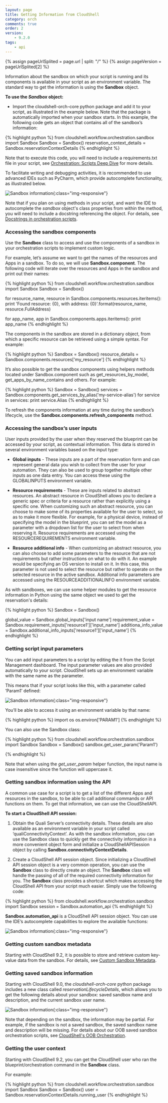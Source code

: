 ```yaml
---
layout: page
title: Getting Information from CloudShell
category: orch
comments: true
order: 2
version: 
    - 9.2.0
tags:
    - api
---
```



{% assign pageUrlSplited = page.url | split: "/" %}
{% assign pageVersion = pageUrlSplited[2] %}

Information about the sandbox on which your script is running and its components is available in your script as an environment variable. The standard way to get the information is using the **Sandbox** object.

**To use the *Sandbox* object:** 

* Import the cloudshell-orch-core python package and add it to your script, as illustrated in the example below. Note that the package is automatically imported when your sandbox starts.
In this example, the following code gets an object that contains all of the sandbox’s information:

{% highlight python %}
from cloudshell.workflow.orchestration.sandbox import Sandbox
Sandbox = Sandbox()
reservation_context_details = Sandbox.reservationContextDetails
{% endhighlight %}

Note that to execute this code, you will need to include a requirements.txt file in your script, see [Orchestration: Scripts Deep Dive]({{site.baseurl}}/orchestration/{{pageVersion}}/scripts-deep-dive.html) for more details.

To facilitate writing and debugging activities, it is recommended to use advanced IDEs such as PyCharm, which provide autocomplete functionality, as illustrated below. 

![Sandbox information]({{site.baseurl}}/assets/reservation_context_8_1.png){:class="img-responsive"}

Note that if you plan on using methods in your script, and want the IDE to autocomplete the *sandbox* object's class properties from within the method, you will need to include a docstring referencing the object. For details, see [Docstrings in orchestration scripts]({{site.baseurl}}/reference/{{pageVersion}}/intellisense-with-docstrings.html#docstrings-in-orchestration-scripts).

### Accessing the sandbox components

Use the **Sandbox** class to access and use the components of a sandbox in your orchestration scripts to implement custom logic. 

For example, let’s assume we want to get the names of the resources and Apps in a sandbox. To do so, we will use **Sandbox.component**.  The following code will iterate over the resources and Apps in the sandbox and print out their names:

{% highlight python %}
from cloudshell.workflow.orchestration.sandbox import Sandbox
Sandbox = Sandbox()

for resource_name, resource in Sandbox.components.resources.iteritems():
    print 'Found resource: {0}, with address: {0}'.format(resource_name, resource.FullAddress)

for app_name, app in Sandbox.components.apps.iteritems():
    print app_name
{% endhighlight %}

The components in the sandbox are stored in a dictionary object, from which a specific resource can be retrieved using a simple syntax. For example:

{% highlight python %}
Sandbox = Sandbox()
resource_details = Sandbox.components.resources['my_resource']
{% endhighlight %}

It’s also possible to get the sandbox components using helpers methods located under Sandbox.component such as get_resources_by_model, get_apps_by_name_contains and others. For example: 

{% highlight python %}
Sandbox = Sandbox()
services = Sandbox.components.get_services_by_alias('my-service-alias')
for service in services:
    print service.Alias
{% endhighlight %}

To refresh the components information at any time during the sandbox’s lifecycle, use the **Sandbox.components.refresh_components** method.


### Accessing the sandbox’s user inputs

User inputs provided by the user when they reserved the blueprint can be accessed by your script, as contextual information. This data is stored in several environment variables based on the input type:

*  **Global inputs** - These inputs are a part of the reservation form and can represent general data you wish to collect from the user for your automation. They can also be used to group together multiple other inputs as one data entry. You can access these using the GLOBALINPUTS environment variable.

* **Resource requirements** - These are inputs related to abstract resources. An abstract resource in CloudShell allows you to declare a generic spec or criteria for a resource rather than explicitly using a specific one. When customizing such an abstract resource, you can choose to make some of its properties available for the user to select, so as to make it more flexible. For example, for a physical device, instead of specifying the model in the blueprint, you can set the model as a parameter with a dropdown list for the user to select from when reserving it. Resource requirements are accessed using the RESOURCEREQUIREMENTS environment variable.

* **Resource additional info** -  When customizing an abstract resource, you can also choose to add some parameters to the resource that are not requirements but rather instructions on what to do with it. An example would be specifying an OS version to install on it. In this case, this parameter is not used to select the resource but rather to operate on the selected resource in the active sandbox. Additional info parameters are accessed using the RESOURCEADDITIONALINFO environment variable.

 As with sandboxes, we can use some helper modules to get the resource information in Python using the same object we used to get the reservation's details:  

 {% highlight python %}
Sandbox = Sandbox()

global_value = Sandbox.global_inputs['input name']
requirement_value = Sandbox.requirement_inputs['resource1']['input_name']
additiona_info_value = Sandbox.additional_info_inputs['resource1']['input_name']
{% endhighlight %}


### Getting script input parameters

You can add input parameters to a script by editing the it from the Script Management dashboard.
The input parameter values are also provided automatically to your script. CloudShell sets up an environment variable with
the same name as the parameter.

This means that if your script looks like this, with a parameter called ‘Param1’ defined:

![Sandbox information]({{site.baseurl}}/assets/script_param.png){:class="img-responsive"}

You’ll be able to access it using an environment variable by that name:

{% highlight python %}
import os
os.environ['PARAM1']
{% endhighlight %}

You can also use the Sandbox class:

{% highlight python %}
from cloudshell.workflow.orchestration.sandbox import Sandbox
Sandbox = Sandbox()
sandbox.get_user_param('Param1')

{% endhighlight %}

Note that when using the *get_user_param* helper function, the input name is case insensitive since the function will uppercase it.

### Getting sandbox information using the API

A common use case for a script is to get a list of the different Apps and resources in the sandbox, to be able to call additional commands or API functions on them. To get that information, we can use the CloudShellAPI.

**To start a CloudShell API session:**

1. Obtain the Quali Server’s connectivity details. These details are also available as an environment variable in your script called ‘qualiConnectivityContext’. As with the sandbox information, you can use the Sandbox class to quickly get the connectivity information in a more convenient object form and initialize a CloudShellAPISession object by calling **Sandbox.connectivityContextDetails**.

2. Create a CloudShell API session object. Since initializing a CloudShell API session object is a very common operation, you can use the **Sandbox** class to directly create an object. The **Sandbox** class will handle the passing of all of the required connectivity information for you. The **Sandbox** class provides a shortcut which makes accessing the CloudShell API from your script much easier. Simply use the following code:

{% highlight python %}
from cloudshell.workflow.orchestration.sandbox import Sandbox
session = Sandbox.automation_api
{% endhighlight %}

**Sandbox.automation_api** is a CloudShell API session object. You can use the IDE’s autocomplete capabilities to explore the available functions:

![Sandbox information]({{site.baseurl}}/assets/sandbox_automation_api.png){:class="img-responsive"}

### Getting custom sandbox metadata

Starting with CloudShell 9.2, it is possible to store and retrieve custom key-value data from the sandbox. For details, see [
Custom Sandbox Metadata]({{site.baseurl}}/reference/{{pageVersion}}/working-with-sandbox-metadata.html).

### Getting saved sandbox information

Starting with CloudShell 9.0, the *cloudshell-orch-core* python package includes a new class called *reservationLifecycleDetails*, which allows you to get the following details about your sandbox: saved sandbox name and description, and the current sandbox user name.

![Sandbox information]({{site.baseurl}}/assets/reservationLifecycleDetails.png){:class="img-responsive"}

Note that depending on the sandbox, the information may be partial. For example, if the sandbox is not a saved sandbox, the saved sandbox name and description will be missing. For details about our OOB saved sandbox orchestration scripts, see [CloudShell's OOB Orchestration]({{site.baseurl}}/orchestration/{{pageVersion}}/the-oob-orchestration.html).

### Getting the user context

Starting with CloudShell 9.2, you can get the CloudShell user who ran the blueprint/orchestration command in the **Sandbox** class.

For example:

{% highlight python %}
from cloudshell.workflow.orchestration.sandbox import Sandbox
Sandbox = Sandbox()
user = Sandbox.reservationContextDetails.running_user
{% endhighlight %}
